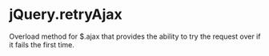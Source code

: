 jQuery.retryAjax
================

Overload method for $.ajax that provides the ability to try the request over if it fails the first time.

<script type="text/javascript" src="retryAjax-min.js"></script>
<script type="text/javascript">
	$.retryAjax({
		url: DESTINATION,
		timeout: 5000,
		retryLimit: 1,
		success: function() {
			alert("It worked!");
		}
	});
</script>